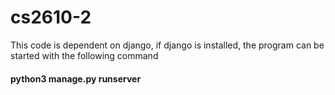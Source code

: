# cs2610-2
This code is dependent on django, if django is installed, the program can be started with the following command

#### python3 manage.py runserver
